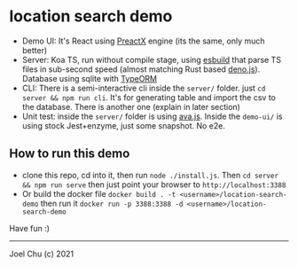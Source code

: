 # location search demo

- Demo UI: It's React using [PreactX](https://preactjs.com/) engine (its the same, only much better)
- Server: Koa TS, run without compile stage, using [esbuild](https://esbuild.github.io/) that parse TS files in sub-second speed (almost matching Rust based [deno.js](https://deno.land/)). Database using sqlite with [TypeORM](https://typeorm.io/)
- CLI: There is a semi-interactive cli inside the `server/` folder. just `cd server && npm run cli`. It's for generating table and import the csv to the database. There is another one (explain in later section)
- Unit test: inside the `server/` folder is using [ava.js](https://github.com/avajs/ava). Inside the `demo-ui/` is using stock Jest+enzyme, just some snapshot. No e2e.

## How to run this demo

- clone this repo, cd into it, then run `node ./install.js`. Then `cd server && npm run serve` then just point your browser to `http://localhost:3388`
- Or build the docker file `docker build . -t <username>/location-search-demo` then run it `docker run -p 3388:3388 -d <username>/location-search-demo`


Have fun :)

---

Joel Chu (c) 2021

